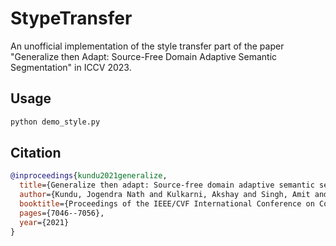 # StypeTransfer

An unofficial implementation of the style transfer part of the paper "Generalize then Adapt: Source-Free Domain Adaptive Semantic Segmentation" in ICCV 2023.

## Usage

```bash
python demo_style.py
```

## Citation
```bibtex
@inproceedings{kundu2021generalize,
  title={Generalize then adapt: Source-free domain adaptive semantic segmentation},
  author={Kundu, Jogendra Nath and Kulkarni, Akshay and Singh, Amit and Jampani, Varun and Babu, R Venkatesh},
  booktitle={Proceedings of the IEEE/CVF International Conference on Computer Vision},
  pages={7046--7056},
  year={2021}
}
```
